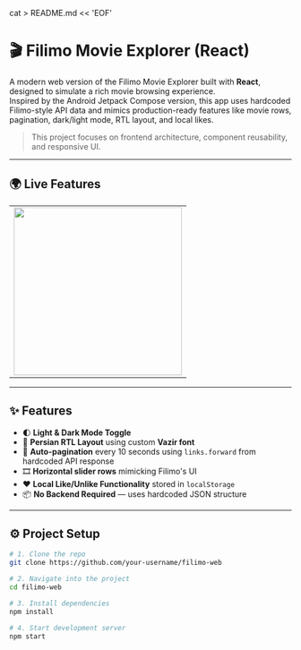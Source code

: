 cat > README.md << 'EOF'
# 🎬 Filimo Movie Explorer (React)

A modern web version of the Filimo Movie Explorer built with **React**, designed to simulate a rich movie browsing experience.  
Inspired by the Android Jetpack Compose version, this app uses hardcoded Filimo-style API data and mimics production-ready features like movie rows, pagination, dark/light mode, RTL layout, and local likes.

> This project focuses on frontend architecture, component reusability, and responsive UI.

---

## 🌍 Live Features

<table>
  <tr>
    <td><img src="web_preview.gif" width="300"/></td>
  </tr>
</table>

---

## ✨ Features

- 🌓 **Light & Dark Mode Toggle**
- 📜 **Persian RTL Layout** using custom **Vazir font**
- 🔁 **Auto-pagination** every 10 seconds using `links.forward` from hardcoded API response
- 🎞️ **Horizontal slider rows** mimicking Filimo's UI
- ❤️ **Local Like/Unlike Functionality** stored in `localStorage`
- 📦 **No Backend Required** — uses hardcoded JSON structure

---

## ⚙️ Project Setup

```bash
# 1. Clone the repo
git clone https://github.com/your-username/filimo-web

# 2. Navigate into the project
cd filimo-web

# 3. Install dependencies
npm install

# 4. Start development server
npm start
